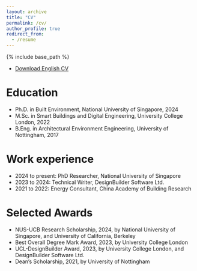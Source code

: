 ```yaml
---
layout: archive
title: "CV"
permalink: /cv/
author_profile: true
redirect_from:
  - /resume
---
```


{% include base_path %}

* [Download English CV](https://wenha0zhang.github.io/wenhaozhang.github.io/assets/Curriculum_Vitae.pdf)

Education
======
* Ph.D. in Built Environment, National University of Singapore, 2024
* M.Sc. in Smart Buildings and Digital Engineering, University College London, 2022
* B.Eng. in Architectural Environment Engineering, University of Nottingham, 2017

Work experience
======
* 2024 to present: PhD Researcher, National University of Singapore
* 2023 to 2024: Technical Writer, DesignBuilder Software Ltd.
* 2021 to 2022: Energy Consultant, China Academy of Building Research

Selected Awards
======
* NUS-UCB Research Scholarship, 2024, by National University of Singapore, and University of California, Berkeley
* Best Overall Degree Mark Award, 2023, by University College London
* UCL-DesignBuilder Award, 2023, by University College London, and DesignBuilder Software Ltd.
* Dean’s Scholarship, 2021, by University of Nottingham

